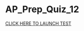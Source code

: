 # AP_Prep_Quiz_12

<a href="https://league-level5.github.io/AP_Prac_Quiz_12">CLICK HERE TO LAUNCH TEST</a>
